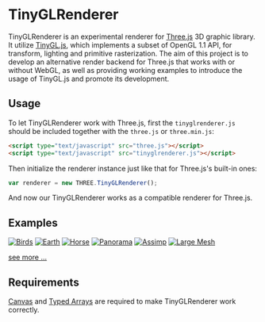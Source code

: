 TinyGLRenderer
==============

TinyGLRenderer is an experimental renderer for [Three.js](https://github.com/mrdoob/three.js) 3D graphic library. It utilize [TinyGL.js](https://github.com/humu2009/tinygl.js), which implements a subset of OpenGL 1.1 API, for transform, lighting and primitive rasterization. The aim of this project is to develop an alternative render backend for Three.js that works with or without WebGL, as well as providing working examples to introduce the usage of TinyGL.js and promote its development.

Usage
-----

To let TinyGLRenderer work with Three.js, first the `tinyglrenderer.js` should be included together with the `three.js` or `three.min.js`:

```html
<script type="text/javascript" src="three.js"></script>
<script type="text/javascript" src="tinyglrenderer.js"></script>
```

Then initialize the renderer instance just like that for Three.js's built-in ones:

```js
var renderer = new THREE.TinyGLRenderer();
```

And now our TinyGLRenderer works as a compatible renderer for Three.js.

Examples
--------

[![Birds](http://humu2009.github.io/TinyGLRenderer/screenshots/birds.jpg)](http://humu2009.github.io/TinyGLRenderer/runnables/examples/tinygl_geometry_birds.html)
[![Earth](http://humu2009.github.io/TinyGLRenderer/screenshots/earth.jpg)](http://humu2009.github.io/TinyGLRenderer/runnables/examples/tinygl_geometry_earth.html)
[![Horse](http://humu2009.github.io/TinyGLRenderer/screenshots/horse.jpg)](http://humu2009.github.io/TinyGLRenderer/runnables/examples/tinygl_morphtargets_horse.html)
[![Panorama](http://humu2009.github.io/TinyGLRenderer/screenshots/panorama.jpg)](http://humu2009.github.io/TinyGLRenderer/runnables/examples/tinygl_geometry_panorama.html)
[![Assimp](http://humu2009.github.io/TinyGLRenderer/screenshots/assimp.jpg)](http://humu2009.github.io/TinyGLRenderer/runnables/examples/tinygl_loader_assimp2json.html)
[![Large Mesh](http://humu2009.github.io/TinyGLRenderer/screenshots/lucy.jpg)](http://humu2009.github.io/TinyGLRenderer/runnables/examples/tinygl_geometry_large_mesh.html)

[see more ...](https://github.com/humu2009/TinyGLRenderer/wiki/Examples)

Requirements
------------

[Canvas](http://caniuse.com/#feat=canvas) and [Typed Arrays](http://caniuse.com/#feat=typedarrays) are required to make TinyGLRenderer work correctly.
